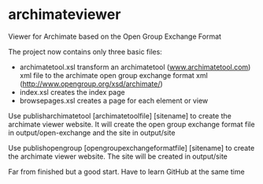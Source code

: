 # archimateviewer
Viewer for Archimate based on the Open Group Exchange Format

The project now contains only three basic files:
- archimatetool.xsl transform an archimatetool (www.archimatetool.com) xml file to the archimate open group exchange format xml (http://www.opengroup.org/xsd/archimate/)
- index.xsl creates the index page
- browsepages.xsl creates a page for each element or view 

Use publisharchimatetool [archimatetoolfile] [sitename] to create the archimate viewer website. 
It will create the open group exchange format file in output/open-exchange and the site in output/site

Use publishopengroup [opengroupexchangeformatfile] [sitename] to create the archimate viewer website.
The site will be created in output/site

Far from finished but a good start. Have to learn GitHub at the same time
